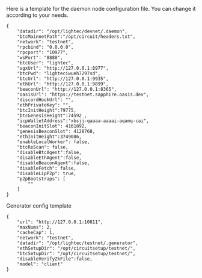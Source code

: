 Here is a template for the daemon node configuration file. You can change it according to your needs.

    {
        "datadir": "/opt/lightec/devnet/.daemon",
        "btcMainnetPath":"/opt/circuit/headers.txt",
        "network": "testnet",
        "rpcbind": "0.0.0.0",
        "rpcport": "10977",
        "wsPort": "8880",
        "btcUser": "lightec",
        "sgxUrl": "http://127.0.0.1:8977",
        "btcPwd": "lighteciwueh7297sd",
        "btcUrl": "http://127.0.0.1:9935",
        "ethUrl": "http://127.0.0.1:9899",
        "beaconUrl": "http://127.0.0.1:8365",
        "oasisUrl": "https://testnet.sapphire.oasis.dev",
        "discordHookUrl": "",
        "ethPrivateKey": "",
        "btcInitHeight":79775,
        "btcGenesisHeight":74592 ,
        "icpWalletAddress":"xbsjj-qaaaa-aaaai-aqamq-cai",
        "beaconInitSlot": 4161092,
        "genesisBeaconSlot": 4128768,
        "ethInitHeight":3749086,
        "enableLocalWorker": false,
        "btcReScan": false,
        "disableBtcAgent":false,
        "disableEthAgent":false,
        "disableBeaconAgent":false,
        "disableFetch": false,
        "disableLipP2p": true,
        "p2pBootstraps": [
            ""
        ]
    }

Generator config template

    {
        "url": "http://127.0.0.1:10811",
        "maxNums": 2,
        "cacheCap": 1,
        "network": "testnet",
        "datadir": "/opt/lightec/testnet/.generator",
        "ethSetupDir": "/opt/circuitsetup/testnet/",
        "btcSetupDir": "/opt/circuitsetup/testnet/",
        "disableVerifyZkFile":false,
        "model": "client"
    }
